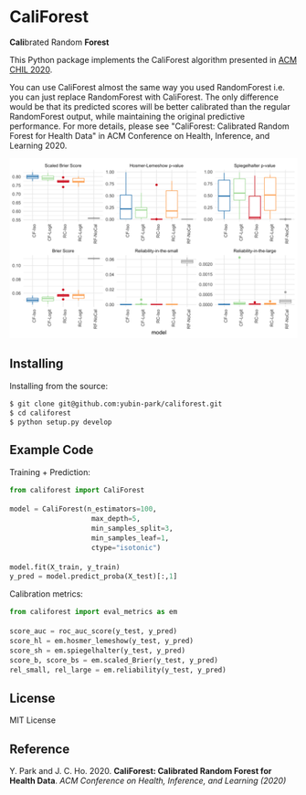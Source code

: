 # CaliForest

**Cali**brated Random **Forest**

This Python package implements the CaliForest algorithm presented in [ACM CHIL 2020](https://www.chilconference.org/).

You can use CaliForest almost the same way you used RandomForest i.e. you can just replace RandomForest with CaliForest.
The only difference would be that its predicted scores will be better calibrated than the regular RandomForest output, while maintaining the original predictive performance.
For more details, please see "CaliForest: Calibrated Random Forest for Health Data" in ACM Conference on Health, Inference, and Learning 2020. 

![](analysis/hastie-results.png)

## Installing

Installing from the source:

```
$ git clone git@github.com:yubin-park/califorest.git
$ cd califorest
$ python setup.py develop
```

## Example Code

Training + Prediction:

```python
from califorest import CaliForest

model = CaliForest(n_estimators=100,
                    max_depth=5,
                    min_samples_split=3,
                    min_samples_leaf=1,
                    ctype="isotonic")

model.fit(X_train, y_train)
y_pred = model.predict_proba(X_test)[:,1]
```

Calibration metrics:

```python
from califorest import eval_metrics as em

score_auc = roc_auc_score(y_test, y_pred)
score_hl = em.hosmer_lemeshow(y_test, y_pred)
score_sh = em.spiegelhalter(y_test, y_pred)
score_b, score_bs = em.scaled_Brier(y_test, y_pred)
rel_small, rel_large = em.reliability(y_test, y_pred)
```
## License

MIT License

## Reference

Y. Park and J. C. Ho. 2020. **CaliForest: Calibrated Random Forest for Health Data**. *ACM Conference on Health, Inference, and Learning (2020)*




